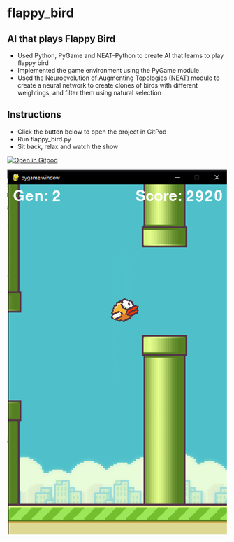 # flappy_bird
## AI that plays Flappy Bird 

* Used Python, PyGame and NEAT-Python to create AI that learns to play flappy bird
* Implemented the game environment using the PyGame module
* Used the Neuroevolution of Augmenting Topologies (NEAT) module to create a neural network to create clones of birds with different weightings, and filter them using natural selection

## Instructions
 * Click the button below to open the project in GitPod
 * Run flappy_bird.py
 * Sit back, relax and watch the show
 
 [![Open in Gitpod](https://gitpod.io/button/open-in-gitpod.svg)](https://gitpod.io/#https://github.com/faisalhussaini/flappy_bird/flappy_bird.py)


![flappy_bird](imgs/final.png)
